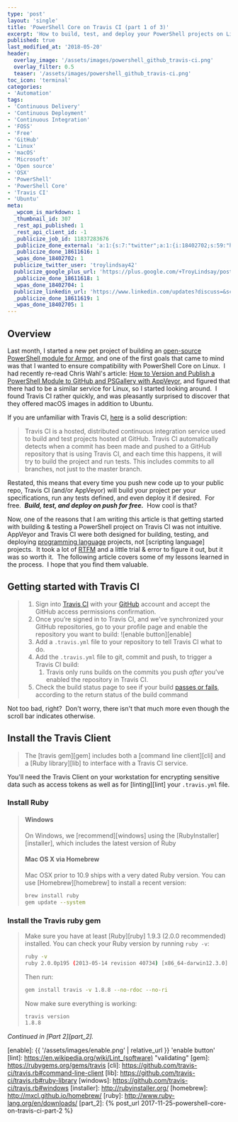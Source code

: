 ```yaml
---
type: 'post'
layout: 'single'
title: 'PowerShell Core on Travis CI (part 1 of 3)'
excerpt: 'How to build, test, and deploy your PowerShell projects on Linux and macOS for free with Travis CI! {::nomarkdown}<br><br>Example available in the <strong>Armor PowerShell</strong> project.<br><br><iframe style="display: inline-block;" src="https://ghbtns.com/github-btn.html?user=tlindsay42&repo=armorpowershell&type=star&count=true&size=large" frameborder="0" scrolling="0" width="160px" height="30px"></iframe> <iframe style="display: inline-block;" src="https://ghbtns.com/github-btn.html?user=tlindsay42&repo=armorpowershell&type=fork&count=true&size=large" frameborder="0" scrolling="0" width="158px" height="30px"></iframe>{:/nomarkdown}'
published: true
last_modified_at: '2018-05-20'
header:
  overlay_image: '/assets/images/powershell_github_travis-ci.png'
  overlay_filter: 0.5
  teaser: '/assets/images/powershell_github_travis-ci.png'
toc_icon: 'terminal'
categories:
- 'Automation'
tags:
- 'Continuous Delivery'
- 'Continuous Deployment'
- 'Continuous Integration'
- 'FOSS'
- 'Free'
- 'GitHub'
- 'Linux'
- 'macOS'
- 'Microsoft'
- 'Open source'
- 'OSX'
- 'PowerShell'
- 'PowerShell Core'
- 'Travis CI'
- 'Ubuntu'
meta:
  _wpcom_is_markdown: 1
  _thumbnail_id: 307
  _rest_api_published: 1
  _rest_api_client_id: -1
  _publicize_job_id: 11837283676
  _publicize_done_external: 'a:1:{s:7:"twitter";a:1:{i:18402702;s:59:"https://twitter.com/troylindsay42/status/934648058633076736";}}'
  _publicize_done_18611616: 1
  _wpas_done_18402702: 1
  publicize_twitter_user: 'troylindsay42'
  publicize_google_plus_url: 'https://plus.google.com/+TroyLindsay/posts/DjSXu8DCVp1'
  _publicize_done_18611618: 1
  _wpas_done_18402704: 1
  publicize_linkedin_url: 'https://www.linkedin.com/updates?discuss=&scope=19360941&stype=M&topic=6340413775547506689&type=U&a=QGlR'
  _publicize_done_18611619: 1
  _wpas_done_18402705: 1
---
```

## Overview

Last month, I started a new pet project of building an [open-source PowerShell module for Armor][project], and one of the first goals that came to mind was that I wanted to ensure compatibility with PowerShell Core on Linux.  I had recently re-read Chris Wahl's article: [How to Version and Publish a PowerShell Module to GitHub and PSGallery with AppVeyor][wahl], and figured that there had to be a similar service for Linux, so I started looking around.  I found Travis CI rather quickly, and was pleasantly surprised to discover that they offered macOS images in addition to Ubuntu.

If you are unfamiliar with Travis CI, [here][travis_ci_desc] is a solid description:

> Travis CI is a hosted, distributed continuous integration service used to build and test projects hosted at GitHub. Travis CI automatically detects when a commit has been made and pushed to a GitHub repository that is using Travis CI, and each time this happens, it will try to build the project and run tests. This includes commits to all branches, not just to the master branch.

Restated, this means that every time you push new code up to your public repo, Travis CI (and/or AppVeyor) will build your project per your specifications, run any tests defined, and even deploy it if desired.  For free.  ***Build, test, and deploy on push for free.***  How cool is that?

Now, one of the reasons that I am writing this article is that getting started with building & testing a PowerShell project on Travis CI was not intuitive.  AppVeyor and Travis CI were both designed for building, testing, and deploying [programming language][programming] projects, not [scripting language] projects.  It took a lot of [RTFM][rtfm] and a little trial & error to figure it out, but it was so worth it.  The following article covers some of my lessons learned in the process.  I hope that you find them valuable.

## Getting started with Travis CI

> 1. Sign into [Travis CI][travis_ci_auth] with your [GitHub][github] account and accept the GitHub access permissions confirmation.
> 1. Once you’re signed in to Travis CI, and we’ve synchronized your GitHub repositories, go to your profile page and enable the repository you want to build: ![enable button][enable]
> 1. Add a `.travis.yml` file to your repository to tell Travis CI what to do.
> 1. Add the `.travis.yml` file to git, commit and push, to trigger a Travis CI build:
>    1. Travis only runs builds on the commits you push *after* you’ve enabled the repository in Travis CI.
> 1. Check the build status page to see if your build [passes or fails][travis_ci_build], according to the return status of the build command

Not too bad, right?  Don't worry, there isn't that much more even though the scroll bar indicates otherwise.

## Install the Travis Client

> The [travis gem][gem] includes both a [command line client][cli] and a [Ruby library][lib] to interface with a Travis CI service.

You'll need the Travis Client on your workstation for encrypting sensitive data such as access tokens as well as for [linting][lint] your `.travis.yml` file.

### Install Ruby

> #### Windows
>
> On Windows, we [recommend][windows] using the [RubyInstaller][installer], which includes the latest version of Ruby
>
> #### Mac OS X via Homebrew
>
> Mac OSX prior to 10.9 ships with a very dated Ruby version. You can use [Homebrew][homebrew] to install a recent version:
>
> ```bash
> brew install ruby
> gem update --system
> ```

### Install the Travis ruby gem

> Make sure you have at least [Ruby][ruby] 1.9.3 (2.0.0 recommended) installed.
> You can check your Ruby version by running `ruby -v`:
>
> ```bash
> ruby -v
> ruby 2.0.0p195 (2013-05-14 revision 40734) [x86_64-darwin12.3.0]
> ```
>
> Then run:
>
> ```bash
> gem install travis -v 1.8.8 --no-rdoc --no-ri
> ```
>
> Now make sure everything is working:
>
> ```bash
> travis version
> 1.8.8
> ```

*Continued in [Part 2][part_2].*

[project]: https://github.com/tlindsay42/ArmorPowerShell
[wahl]: http://wahlnetwork.com/2017/04/18/version-and-publish-powershell-appveyor/
[travis_ci_desc]: https://stackoverflow.com/questions/22587148/trying-to-understand-what-travis-ci-does-and-when-it-should-be-used
[programming]: https://en.wikipedia.org/wiki/Programming_language
[scripting]: https://en.wikipedia.org/wiki/Scripting_language
[rtfm]: https://en.wikipedia.org/wiki/RTFM
[travis_ci_auth]: https://travis-ci.org/auth
[github]: https://github.com
[travis_ci_build]: https://docs.travis-ci.com/user/customizing-the-build/#Breaking-the-Build
[enable]: {{ '/assets/images/enable.png' | relative_url }} 'enable button'
[lint]: https://en.wikipedia.org/wiki/Lint_(software) "validating"
[gem]: https://rubygems.org/gems/travis
[cli]: https://github.com/travis-ci/travis.rb#command-line-client
[lib]: https://github.com/travis-ci/travis.rb#ruby-library
[windows]: https://github.com/travis-ci/travis.rb#windows
[installer]: http://rubyinstaller.org/
[homebrew]: http://mxcl.github.io/homebrew/
[ruby]: http://www.ruby-lang.org/en/downloads/
[part_2]: {% post_url 2017-11-25-powershell-core-on-travis-ci-part-2 %}
